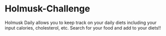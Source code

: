 # Holmusk-Challenge

Holmusk Daily allows you to keep track on your daily diets including your input calories, cholesterol, etc. Search for your food and add to your diets!!

